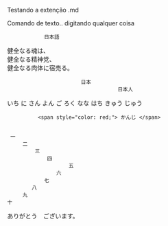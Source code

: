 Testando a extenção .md 

Comando de texto.. digitando qualquer coisa<br>


                日本語
健全なる魂は、<br>健全なる精神党、<br>健全なる肉体に宿売る。<br>

                            日本
                                        日本人

いち
に
さん
よん
ご
ろく
なな
はち
きゅう
じゅう 


              <span style="color: red;"> かんじ </span> 
              
              
     一
         二
             三 
                 四
                        五
                    六
                七
            八
         九
    十
ありがとう　ございます。
